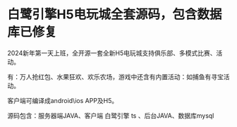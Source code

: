 # 白鹭引擎H5电玩城全套源码，包含数据库已修复
2024新年第一天上班，全开源一套全新H5电玩城支持俱乐部、多模式比赛、活动。

有：万人抢红包、水果狂欢、欢乐农场，游戏中还含有内置活动：如捕鱼有寻宝活动。

客户端可编译成android\ios APP及H5。  

源码包含：服务器端JAVA、客户端 白鹭引擎 ts 、后台JAVA、数据库mysql